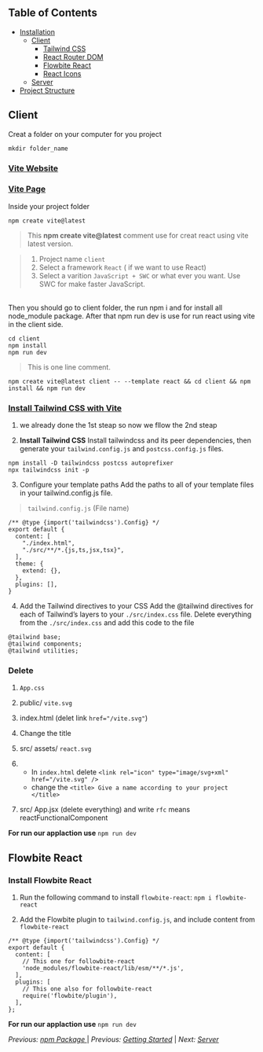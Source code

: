 ## Table of Contents

- [Installation](./installation.md)
  - [Client](#client)
    - [Tailwind CSS](https://tailwindcss.com/docs/guides/vite)
    - [React Router DOM](https://reactrouter.com/en/main)
    - [Flowbite React](https://www.flowbite-react.com/)
    - [React Icons](https://www.npmjs.com/package/react-icons)
  - [Server](server)
- [Project Structure](#project-structure)

## Client

Creat a folder on your computer for you project

```
mkdir folder_name
```

### [Vite Website](https://vitejs.dev/guide/)

### [Vite Page](./client.md)

Inside your project folder

```
npm create vite@latest
```

> This **npm create vite@latest** comment use for creat react using vite latest version.

> 1. Project name `client`
> 2. Select a framework `React` ( if we want to use React)
> 3. Select a varition `JavaScript + SWC` or what ever you want. Use SWC for make faster JavaScript.

<br>
Then you should go to client folder, the run npm i and for install all node_module package. After that npm run dev is use for run react using vite in the client side.

<br>

```
cd client
npm install
npm run dev
```

> This is one line comment.

```
npm create vite@latest client -- --template react && cd client && npm install && npm run dev

```

### [Install Tailwind CSS with Vite](https://tailwindcss.com/docs/guides/vite)

1. we already done the 1st steap so now we fllow the 2nd steap

2. **Install Tailwind CSS**
   Install tailwindcss and its peer dependencies, then generate your `tailwind.config.js` and `postcss.config.js` files.

```
npm install -D tailwindcss postcss autoprefixer
npx tailwindcss init -p
```

3. Configure your template paths
   Add the paths to all of your template files in your tailwind.config.js file.

> `tailwind.config.js` (File name)

```
/** @type {import('tailwindcss').Config} */
export default {
  content: [
    "./index.html",
    "./src/**/*.{js,ts,jsx,tsx}",
  ],
  theme: {
    extend: {},
  },
  plugins: [],
}
```

4. Add the Tailwind directives to your CSS
   Add the @tailwind directives for each of Tailwind’s layers to your `./src/index.css` file.
   Delete everything from the `./src/index.css` and add this code to the file

```
@tailwind base;
@tailwind components;
@tailwind utilities;
```

### Delete

1. `App.css`
2. public/ `vite.svg`
3. index.html (delet link `href="/vite.svg"`)
4. Change the title
5. src/ assets/ `react.svg`

6. - In `index.html` delete `<link rel="icon" type="image/svg+xml" href="/vite.svg" /> `
   - change the `<title> Give a name according to your project </title>`
7. src/ App.jsx (delete everything) and write `rfc` means reactFunctionalComponent

**For run our applaction use** `npm run dev`

## Flowbite React

### Install Flowbite React

1. Run the following command to install `flowbite-react`:
   `npm i flowbite-react`

2. Add the Flowbite plugin to `tailwind.config.js`, and include content from `flowbite-react`

```
/** @type {import('tailwindcss').Config} */
export default {
  content: [
    // This one for followbite-react
    'node_modules/flowbite-react/lib/esm/**/*.js',
  ],
  plugins: [
    // This one also for followbite-react
    require('flowbite/plugin'),
  ],
};
```

**For run our applaction use** `npm run dev`

_Previous: [npm Package ](./npmPackage.md)_ | _Previous: [Getting Started](./gettingStarted.md)_ | _Next: [Server](./server.md)_
